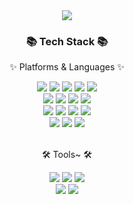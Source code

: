 <div align=center>
	<img src="https://capsule-render.vercel.app/api?type=waving&color=auto&height=200&section=header&text=SeongJin%20Github!&fontSize=90" />	
</div>
<div align=center>
	<h3>📚 Tech Stack 📚</h3>
	<p>✨ Platforms & Languages ✨</p>
</div>
<div align="center">
    <img src="https://img.shields.io/badge/Java-007396?style=flat&logo=Java&logoColor=white" />
    <img src="https://img.shields.io/badge/Spring boot-6DB33F?style=flat&logo=Spring boot&logoColor=white" />
    <img src="https://img.shields.io/badge/JavaScript-F7DF1E?style=flat&logo=JavaScript&logoColor=white" />
    <img src="https://img.shields.io/badge/MariaDB-003545?style=flat&logo=MariaDB&logoColor=white" />
    <img src="https://img.shields.io/badge/Oracle-F80000?style=flat&logo=Oracle&logoColor=white" />
	<br>
    <img src="https://img.shields.io/badge/Gradle-02303A?style=flat&logo=Gradle&logoColor=white" />
    <img src="https://img.shields.io/badge/HTML5-E34F26?style=flat&logo=HTML5&logoColor=white" />
    <img src="https://img.shields.io/badge/CSS3-1572B6?style=flat&logo=CSS3&logoColor=white" />
    <img src="https://img.shields.io/badge/Amazon AWS-232F3E?style=flat&logo=Amazon AWS&logoColor=white" />
	<br>
    <img src="https://img.shields.io/badge/jQuery-0769AD?style=flat&logo=jQuery&logoColor=white" />
    <img src="https://img.shields.io/badge/Linux-FCC624?style=flat&logo=Linux&logoColor=white" />
    <img src="https://img.shields.io/badge/Ubuntu-E95420?style=flat&logo=Ubuntu&logoColor=white" />
    <img src="https://img.shields.io/badge/Spring-6DB33F?style=flat&logo=Spring&logoColor=white" />
	<br>
    <img src="https://img.shields.io/badge/MySQL-4479A1?style=flat&logo=MySQL&logoColor=white" />
    <img src="https://img.shields.io/badge/Bootstrap-7952B3?style=flat&logo=Bootstrap&logoColor=white" />
    <img src="https://img.shields.io/badge/Apache Maven-C71A36?style=flat&logo=Apache Maven&logoColor=white" />
</div>
<br>
<div align=center>
	<p>🛠 Tools~ 🛠</p>
</div>
<div align=center>
<div></div>
    <img src="https://img.shields.io/badge/Eclipse IDE-2C2255?style=flat&logo=Eclipse IDE&logoColor=white" />
    <img src="https://img.shields.io/badge/IntelliJ IDEA-000000?style=flat&logo=IntelliJ IDEA&logoColor=white" />
    <img src="https://img.shields.io/badge/Visual Studio Code-007ACC?style=flat&logo=Visual Studio Code&logoColor=white" />
	<br>
    <img src="https://img.shields.io/badge/Apache Tomcat-F8DC75?style=flat&logo=Apache Tomcat&logoColor=white" />
    <img src="https://img.shields.io/badge/GitHub-222222?style=flat&logo=GitHub&logoColor=white" />
</div>
